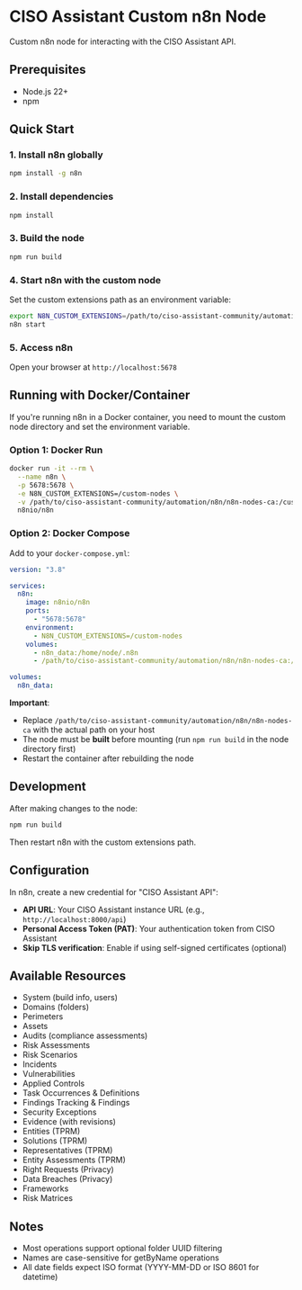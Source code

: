 # CISO Assistant Custom n8n Node

Custom n8n node for interacting with the CISO Assistant API.

## Prerequisites

- Node.js 22+
- npm

## Quick Start

### 1. Install n8n globally

```bash
npm install -g n8n
```

### 2. Install dependencies

```bash
npm install
```

### 3. Build the node

```bash
npm run build
```

### 4. Start n8n with the custom node

Set the custom extensions path as an environment variable:

```bash
export N8N_CUSTOM_EXTENSIONS=/path/to/ciso-assistant-community/automation/n8n/n8n-nodes-ca
n8n start
```

### 5. Access n8n

Open your browser at `http://localhost:5678`

## Running with Docker/Container

If you're running n8n in a Docker container, you need to mount the custom node directory and set the environment variable.

### Option 1: Docker Run

```bash
docker run -it --rm \
  --name n8n \
  -p 5678:5678 \
  -e N8N_CUSTOM_EXTENSIONS=/custom-nodes \
  -v /path/to/ciso-assistant-community/automation/n8n/n8n-nodes-ca:/custom-nodes \
  n8nio/n8n
```

### Option 2: Docker Compose

Add to your `docker-compose.yml`:

```yaml
version: "3.8"

services:
  n8n:
    image: n8nio/n8n
    ports:
      - "5678:5678"
    environment:
      - N8N_CUSTOM_EXTENSIONS=/custom-nodes
    volumes:
      - n8n_data:/home/node/.n8n
      - /path/to/ciso-assistant-community/automation/n8n/n8n-nodes-ca:/custom-nodes:ro

volumes:
  n8n_data:
```

**Important**:

- Replace `/path/to/ciso-assistant-community/automation/n8n/n8n-nodes-ca` with the actual path on your host
- The node must be **built** before mounting (run `npm run build` in the node directory first)
- Restart the container after rebuilding the node

## Development

After making changes to the node:

```bash
npm run build
```

Then restart n8n with the custom extensions path.

## Configuration

In n8n, create a new credential for "CISO Assistant API":

- **API URL**: Your CISO Assistant instance URL (e.g., `http://localhost:8000/api`)
- **Personal Access Token (PAT)**: Your authentication token from CISO Assistant
- **Skip TLS verification**: Enable if using self-signed certificates (optional)

## Available Resources

- System (build info, users)
- Domains (folders)
- Perimeters
- Assets
- Audits (compliance assessments)
- Risk Assessments
- Risk Scenarios
- Incidents
- Vulnerabilities
- Applied Controls
- Task Occurrences & Definitions
- Findings Tracking & Findings
- Security Exceptions
- Evidence (with revisions)
- Entities (TPRM)
- Solutions (TPRM)
- Representatives (TPRM)
- Entity Assessments (TPRM)
- Right Requests (Privacy)
- Data Breaches (Privacy)
- Frameworks
- Risk Matrices

## Notes

- Most operations support optional folder UUID filtering
- Names are case-sensitive for getByName operations
- All date fields expect ISO format (YYYY-MM-DD or ISO 8601 for datetime)
